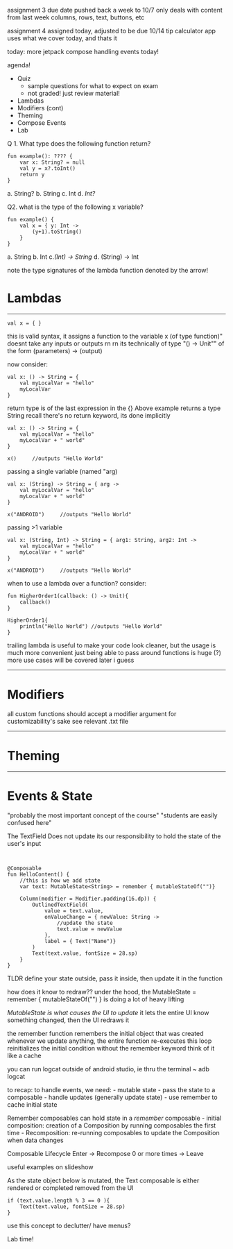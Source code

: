 assignment 3 due date pushed back a week to 10/7
only deals with content from last week
	columns, rows, text, buttons, etc

assignment 4 assigned today, adjusted to be due 10/14
	tip calculator app
	uses what we cover today, and thats it

today:
more jetpack compose
	handling events today!

agenda!
- Quiz
	- sample questions for what to expect on exam
	- not graded! just review material!
- Lambdas
- Modifiers (cont)
- Theming
- Compose Events
- Lab

Q 1. 
What type does the following function return?

```
fun example(): ???? {
	var x: String? = null
	val y = x?.toInt()
	return y
}
```
a. String?
b. String
c. Int
d. *Int?*

Q2.
what is the type of the following x variable?
```
fun example() {
	val x = { y: Int ->
		(y+1).toString()
	}
}
```
a. String
b. Int
c.*(Int) -> String*
d. (String) -> Int

note the type signatures of the lambda function denoted by the arrow!
# Lambdas
-----------
```
val x = { }
```
this is valid syntax, it assigns a function to the variable x (of type function)"
	doesnt take any inputs or outputs rn
	rn its technically of type "() -> Unit"" 
		of the form (parameters) -> (output)

now consider:
```
val x: () -> String = {
	val myLocalVar = "hello"
	myLocalVar
}
```

return type is of the last expression in the {}
	Above example returns a type String
	recall there's no return keyword, its done implicitly

```
val x: () -> String = {
	val myLocalVar = "hello"
	myLocalVar + " world"
}

x()     //outputs "Hello World"
```

passing a single variable (named "arg)
```
val x: (String) -> String = { arg -> 
	val myLocalVar = "hello"
	myLocalVar + " world"
}

x("ANDROID")     //outputs "Hello World"
```

passing >1 variable

```
val x: (String, Int) -> String = { arg1: String, arg2: Int ->
	val myLocalVar = "hello"
	myLocalVar + " world"
}

x("ANDROID")     //outputs "Hello World"
```

when to use a lambda over a function?
	consider:

```
fun HigherOrder1(callback: () -> Unit){
	callback()
}

HigherOrder1{
	println("Hello World") //outputs "Hello World"
}
```
trailing lambda is useful to make your code look cleaner, but the usage is much more convenient
	just being able to pass around functions is huge (?)
	more use cases will be covered later i guess

---------
# Modifiers

all custom functions should accept a modifier argument for customizability's sake
see relevant .txt file

-----------
# Theming

--------

# Events & State

"probably the most important concept of the course"
"students are easily confused here"

The TextField Does not update
	its our responsibility to hold the state of the user's input
```


@Composable
fun HelloContent() {
	//this is how we add state
	var text: MutableState<String> = remember { mutableStateOf("")}  
	
	Column(modifier = Modifier.padding(16.dp)) {
		OutlinedTextField(
			value = text.value,
			onValueChange = { newValue: String ->
				//update the state
				text.value = newValue
			},
			label = { Text("Name")}
		)
		Text(text.value, fontSize = 28.sp)
	}
}
```

TLDR define your state outside, pass it inside, then update it in the function

how does it know to redraw??
	under the hood, the MutableState<String> = remember { mutableStateOf("") } is doing a lot of heavy lifting

*MutableState is what causes the UI to update*
	it lets the entire UI know something changed, then the UI redraws it

the remember function remembers the initial object that was created
whenever we update anything, the entire function re-executes
	this loop reinitializes the initial condition without the remember keyword
		think of it like a cache

you can run logcat outside of android studio, ie thru the terminal
	~ adb logcat

to recap:
to handle events, we need:
	- mutable state
	- pass the state to a composable
	- handle updates (generally update state)
	- use remember to cache initial state

Remember
	composables can hold state in a *remember* composable
	- initial composition: creation of a Composition by running composables the first time
	- Recomposition: re-running composables to update the Composition when data changes

Composable Lifecycle
Enter -> Recompose 0 or more times -> Leave

useful examples on slideshow

As the state object below is mutated, the Text composable is either rendered or completed removed from the UI
```
if (text.value.length % 3 == 0 ){
	Text(text.value, fontSize = 28.sp)
}
```
use this concept to declutter/ have menus?

Lab time!